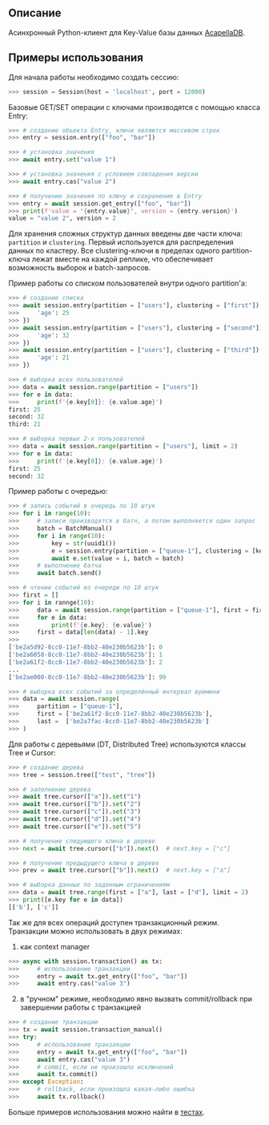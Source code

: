 Описание
--------

Асинхронный Python-клиент для Key-Value базы данных [AcapellaDB](http://acapella.ru/acapelladb_doc/data-model/).

Примеры использования
---------------------

Для начала работы необходимо создать сессию:

```python
>>> session = Session(host = 'localhost', port = 12000)
```

Базовые GET/SET операции с ключами производятся с помощью класса Entry:

```python
>>> # создание объекта Entry, ключи являются массивом строк
>>> entry = session.entry(["foo", "bar"])

>>> # установка значения
>>> await entry.set("value 1")

>>> # установка значения с условием совпадения версии
>>> await entry.cas("value 2")

>>> # получение значения по ключу и сохранение в Entry
>>> entry = await session.get_entry(["foo", "bar"])
>>> print(f'value = "{entry.value}", version = {entry.version}')
value = "value 2", version = 2
```

Для хранения сложных структур данных введены две части ключа: `partition` и `clustering`. Первый используется для распределения данных по кластеру. Все clustering-ключи в пределах одного partition-ключа лежат вместе на каждой реплике, что обеспечивает возможность выборок и batch-запросов. 

Пример работы со списком пользователей внутри одного partition'а:

```python
>>> # создание списка
>>> await session.entry(partition = ["users"], clustering = ["first"]).set({
>>>     'age': 25
>>> })
>>> await session.entry(partition = ["users"], clustering = ["second"]).set({
>>>     'age': 32
>>> })
>>> await session.entry(partition = ["users"], clustering = ["third"]).set({
>>>     'age': 21
>>> })

>>> # выборка всех пользователей
>>> data = await session.range(partition = ["users"])
>>> for e in data:
>>>     print(f'{e.key[0]}: {e.value.age}')
first: 25
second: 32
third: 21

>>> # выборка первых 2-х пользователей
>>> data = await session.range(partition = ["users"], limit = 2)
>>> for e in data:
>>>     print(f'{e.key[0]}: {e.value.age}')
first: 25
second: 32
```

Пример работы с очередью:

```python
>>> # запись событий в очередь по 10 штук
>>> for i in range(10):
>>>     # записи производятся в батч, а потом выполняется один запрос
>>>     batch = BatchManual()
>>>     for i in range(10):
>>>         key = str(uuid1())
>>>         e = session.entry(partition = ["queue-1"], clustering = [key])
>>>         await e.set(value = i, batch = batch)
>>>     # выполнение батча
>>>     await batch.send()

>>> # чтение событий из очереди по 10 штук
>>> first = []
>>> for i in rannge(10):
>>>     data = await session.range(partition = ["queue-1"], first = first, limit = 10)
>>>     for e in data:
>>>         print(f'{e.key}: {e.value}')
>>>     first = data[len(data) - 1].key
>>> 
['be2a5d92-8cc0-11e7-8bb2-40e230b5623b']: 0
['be2a6058-8cc0-11e7-8bb2-40e230b5623b']: 1
['be2a61f2-8cc0-11e7-8bb2-40e230b5623b']: 2
...
['be2ae000-8cc0-11e7-8bb2-40e230b5623b']: 99

>>> # выборка всех событий за определённый интервал времени
>>> data = await session.range(
>>>     partition = ["queue-1"],
>>>     first = ['be2a61f2-8cc0-11e7-8bb2-40e230b5623b'],
>>>     last =  ['be2a7fac-8cc0-11e7-8bb2-40e230b5623b']
>>> )
```

Для работы с деревьями (DT, Distributed Tree) используются классы Tree и Cursor:

```python
>>> # создание дерева
>>> tree = session.tree(["test", "tree"])

>>> # заполнение дерева
>>> await tree.cursor(["a"]).set("1")
>>> await tree.cursor(["b"]).set("2")
>>> await tree.cursor(["c"]).set("3")
>>> await tree.cursor(["d"]).set("4")
>>> await tree.cursor(["e"]).set("5")

>>> # получение следующего ключа в дереве
>>> next = await tree.cursor(["b"]).next()  # next.key = ["c"]

>>> # получение предыдущего ключа в дереве
>>> prev = await tree.cursor(["b"]).next()  # next.key = ["a"]

>>> # выборка данных по заданным ограничениям
>>> data = await tree.range(first = ["a"], last = ["d"], limit = 2)
>>> print([e.key for e in data])
[['b'], ['c']]
```

Так же для всех операций доступен транзакционный режим. Транзакции можно использовать в двух режимах: 

1) как context manager

```python
>>> async with session.transaction() as tx:
>>>     # использование транзакции
>>>     entry = await tx.get_entry(["foo", "bar"])
>>>     await entry.cas("value 3")
```

2) в "ручном" режиме, необходимо явно вызвать commit/rollback при завершении работы с транзакцией

```python
>>> # создание транзакции
>>> tx = await session.transaction_manual()
>>> try:
>>>     # использование транзакции
>>>     entry = await tx.get_entry(["foo", "bar"])
>>>     await entry.cas("value 3")
>>>     # commit, если не произошло исключений
>>>     await tx.commit()
>>> except Exception:
>>>     # rollback, если произошла какая-либо ошибка
>>>     await tx.rollback()
```

Больше примеров использования можно найти в [тестах](tests).

